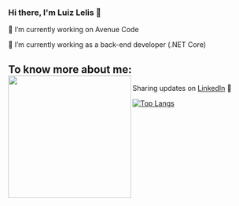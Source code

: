 ### Hi there, I'm Luiz Lelis 👋

🔭 I’m currently working on Avenue Code

🌱 I’m currently working as a back-end developer (.NET Core)

## To know more about me: <a><img align="left" width="250" height="250" src="https://github.com/luizhlelis/luizhlelis/blob/master/lelis_octocat.jpeg?raw=true"></a> 
Sharing updates on <a href="https://www.linkedin.com/in/luizhlelis/">LinkedIn</a> 💼


[![Top Langs](https://github-readme-stats.vercel.app/api/top-langs/?username=luizhlelis&layout=compact)](https://github.com/anuraghazra/github-readme-stats)
